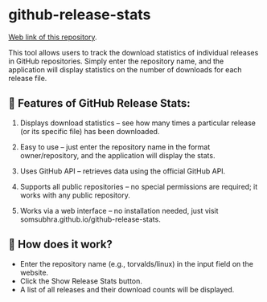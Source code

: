 # github-release-stats 

[Web link of this repository](https://bearstorm.github.io/github-release-stats/).

This tool allows users to track the download statistics of individual releases in GitHub repositories. Simply enter the repository name, and the application will display statistics on the number of downloads for each release file.

## 🔹 Features of GitHub Release Stats:

   1. Displays download statistics – see how many times a particular release (or its specific file) has been downloaded.

   2. Easy to use – just enter the repository name in the format owner/repository, and the application will display the stats.
    
   3. Uses GitHub API – retrieves data using the official GitHub API.
   
   4. Supports all public repositories – no special permissions are required; it works with any public repository.
   
   5. Works via a web interface – no installation needed, just visit somsubhra.github.io/github-release-stats.


## 🔹 How does it work?

  *  Enter the repository name (e.g., torvalds/linux) in the input field on the website.
  *  Click the Show Release Stats button.
  *  A list of all releases and their download counts will be displayed.
